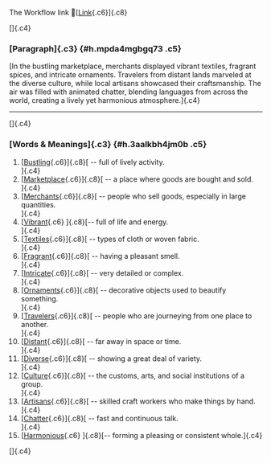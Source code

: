 The Workflow link
👏[[Link](https://www.google.com/url?q=http://www.google.com&sa=D&source=editors&ust=1759574354348197&usg=AOvVaw2tduRmN5A26r4n-ERzSUKs){.c6}]{.c8}

[]{.c4}

### [Paragraph]{.c3} {#h.mpda4mgbgq73 .c5}

[In the bustling marketplace, merchants displayed vibrant textiles,
fragrant spices, and intricate ornaments. Travelers from distant lands
marveled at the diverse culture, while local artisans showcased their
craftsmanship. The air was filled with animated chatter, blending
languages from across the world, creating a lively yet harmonious
atmosphere.]{.c4}

------------------------------------------------------------------------

[]{.c4}

### [Words & Meanings]{.c3} {#h.3aalkbh4jm0b .c5}

1.  [[Bustling](https://www.google.com/url?q=http://www.google.com&sa=D&source=editors&ust=1759574354349330&usg=AOvVaw0CIiIep607qpoyEtcFPb8v){.c6}]{.c8}[ --
    full of lively activity.\
    ]{.c4}
2.  [[Marketplace](https://www.google.com/url?q=http://www.google.com&sa=D&source=editors&ust=1759574354349556&usg=AOvVaw1oJzMGc_LrYdcVMsuPNmrM){.c6}]{.c8}[ --
    a place where goods are bought and sold.\
    ]{.c4}
3.  [[Merchants](https://www.google.com/url?q=http://www.google.com&sa=D&source=editors&ust=1759574354349758&usg=AOvVaw3yixIttOJpG2nINg6J2cw7){.c6}]{.c8}[ --
    people who sell goods, especially in large quantities.\
    ]{.c4}
4.  [[Vibrant](https://www.google.com/url?q=http://www.google.com&sa=D&source=editors&ust=1759574354349992&usg=AOvVaw1Kwwuc5CrspPvTvhpn100r){.c6}
    ]{.c8}[-- full of life and energy.\
    ]{.c4}
5.  [[Textiles](https://www.google.com/url?q=http://www.google.com&sa=D&source=editors&ust=1759574354350172&usg=AOvVaw0_kY4kccbMzLvBeWZuttJe){.c6}]{.c8}[ --
    types of cloth or woven fabric.\
    ]{.c4}
6.  [[Fragrant](https://www.google.com/url?q=http://www.google.com&sa=D&source=editors&ust=1759574354350378&usg=AOvVaw3kGFQ_1XX3bJ-clcnvaGPP){.c6}]{.c8}[ --
    having a pleasant smell.\
    ]{.c4}
7.  [[Intricate](https://www.google.com/url?q=http://www.google.com&sa=D&source=editors&ust=1759574354350568&usg=AOvVaw05JHxvrh3kqJe2AUI-UMAl){.c6}]{.c8}[ --
    very detailed or complex.\
    ]{.c4}
8.  [[Ornaments](https://www.google.com/url?q=http://www.google.com&sa=D&source=editors&ust=1759574354350754&usg=AOvVaw1t4yaAdBa2AQpb1y7ke_jC){.c6}]{.c8}[ --
    decorative objects used to beautify something.\
    ]{.c4}
9.  [[Travelers](https://www.google.com/url?q=http://www.google.com&sa=D&source=editors&ust=1759574354350967&usg=AOvVaw0wLHfcnacO5HGJjwJEp4iU){.c6}]{.c8}[ --
    people who are journeying from one place to another.\
    ]{.c4}
10. [[Distant](https://www.google.com/url?q=http://www.google.com&sa=D&source=editors&ust=1759574354351223&usg=AOvVaw0_l8r3wkh8wFkMIx0Y-ta1){.c6}]{.c8}[ --
    far away in space or time.\
    ]{.c4}
11. [[Diverse](https://www.google.com/url?q=http://www.google.com&sa=D&source=editors&ust=1759574354351408&usg=AOvVaw27YCZdo1K1wmdnNpN9D5kU){.c6}]{.c8}[ --
    showing a great deal of variety.\
    ]{.c4}
12. [[Culture](https://www.google.com/url?q=http://www.google.com&sa=D&source=editors&ust=1759574354351602&usg=AOvVaw0yCRRJSsuXFE6cGwrZ7RQ5){.c6}]{.c8}[ --
    the customs, arts, and social institutions of a group.\
    ]{.c4}
13. [[Artisans](https://www.google.com/url?q=http://www.google.com&sa=D&source=editors&ust=1759574354351839&usg=AOvVaw1x0hfazko7-8YFCrcuOZZa){.c6}]{.c8}[ --
    skilled craft workers who make things by hand.\
    ]{.c4}
14. [[Chatter](https://www.google.com/url?q=http://www.google.com&sa=D&source=editors&ust=1759574354352055&usg=AOvVaw1kGibYFGTOXLyflthjtFxy){.c6}]{.c8}[ --
    fast and continuous talk.\
    ]{.c4}
15. [[Harmonious](https://www.google.com/url?q=http://www.google.com&sa=D&source=editors&ust=1759574354352258&usg=AOvVaw0A0sbnREwgR5xcPJbvEpI5){.c6}
    ]{.c8}[-- forming a pleasing or consistent whole.]{.c4}

[]{.c4}
